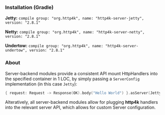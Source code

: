 ### Installation (Gradle)
**Jetty:** ```compile group: "org.http4k", name: "http4k-server-jetty", version: "2.8.1"```

**Netty:** ```compile group: "org.http4k", name: "http4k-server-netty", version: "2.8.1"```

**Undertow:** ```compile group: "org.http4k", name: "http4k-server-undertow", version: "2.8.1"```

### About
Server-backend modules provide a consistent API mount HttpHandlers into the specified container in 1 LOC, by simply passing a `ServerConfig` implementation (in this case `Jetty`):

```kotlin
{ request: Request -> Response(OK).body("Hello World") }.asServer(Jetty(8000)).start().block()
```
Alteratively, all server-backend modules allow for plugging **http4k** handlers into the relevant server API, which allows for custom Server configuration.
